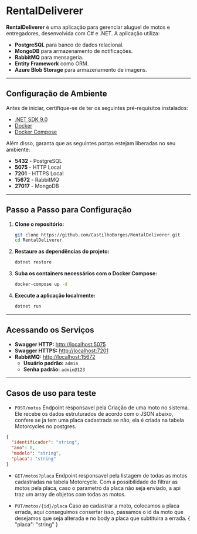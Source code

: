 # RentalDeliverer

**RentalDeliverer** é uma aplicação para gerenciar aluguel de motos e entregadores, desenvolvida com C# e .NET. A aplicação utiliza:

- **PostgreSQL** para banco de dados relacional.
- **MongoDB** para armazenamento de notificações.
- **RabbitMQ** para mensageria.
- **Entity Framework** como ORM.
- **Azure Blob Storage** para armazenamento de imagens.

---

## Configuração de Ambiente

Antes de iniciar, certifique-se de ter os seguintes pré-requisitos instalados:

- [.NET SDK 9.0](https://dotnet.microsoft.com/download/dotnet/9.0)
- [Docker](https://www.docker.com/get-started)
- [Docker Compose](https://docs.docker.com/compose/install/)

Além disso, garanta que as seguintes portas estejam liberadas no seu ambiente:

- **5432** - PostgreSQL
- **5075** - HTTP Local
- **7201** - HTTPS Local
- **15672** - RabbitMQ 
- **27017** - MongoDB

---

## Passo a Passo para Configuração

1. **Clone o repositório:**

   ```bash
   git clone https://github.com/CastilhoBorges/RentalDeliverer.git
   cd RentalDeliverer

2. **Restaure as dependências do projeto:**

   ```bash
   dotnet restore
   
3. **Suba os containers necessários com o Docker Compose:**
   ```bash
   docker-compose up -d

4. **Execute a aplicação localmente:**
   ```bash
   dotnet run

---

## Acessando os Serviços

- **Swagger HTTP:** [http://localhost:5075](http://localhost:5075/swagger/index.html)
- **Swagger HTTPS:** [http://localhost:7201](https://localhost:7201/swagger/index.html)
- **RabbitMQ:** [http://localhost:15672](http://localhost:15672)
  - **Usuário padrão:** `admin`
  - **Senha padrão:** `admin@123`

---

## Casos de uso para teste

- `POST/motos` Endpoint responsavel pela Criação de uma moto no sistema. Ele recebe os dados estruturados de acordo com o JSON abaixo, confere se ja tem uma placa cadastrada se não, ela é criada na tabela Motorcycles no postgres.
```json
{
  "identificador": "string",
  "ano": 0,
  "modelo": "string",
  "placa": "string"
}
```

- `GET/motos?placa` Endpoint responsavel pela listagem de todas as motos cadastradas na tabela Motorcycle. Com a possibilidade de filtrar as motos pela placa, caso o parametro da placa não seja enviado, a api traz um array de objetos com todas as motos.

- `PUT/motos/{id}/placa` Caso ao cadastrar a moto, colocamos a placa errada, aqui conseguimos consertar isso, passamos o id da moto que desejamos que seja alterada e no body a placa que subtituira a errada.
{
  "placa": "string"
}
